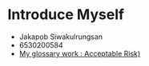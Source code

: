 # Introduce Myself
- Jakapob Siwakulrungsan
- 6530200584
- [My glossary work : Acceptable Risk)](ioosck4.github.io/acceptable-risk)
